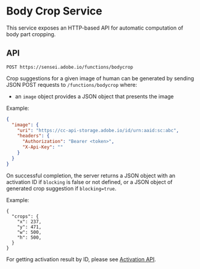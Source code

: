 # Body Crop Service

This service exposes an HTTP-based API for automatic computation of body part cropping.


## API

`POST https://sensei.adobe.io/functions/bodycrop`

Crop suggestions for a given image of human can be generated by sending JSON POST requests to `/functions/bodycrop` where:

* an `image` object provides a JSON object that presents the image

Example:

```json
{
  "image": {
    "uri": "https://cc-api-storage.adobe.io/id/urn:aaid:sc:abc",
    "headers": {
      "Authorization": "Bearer <token>",
      "X-Api-Key": ""
    }
  }
}
```

On successful completion, the server returns a JSON object with an activation ID if `blocking` is false or not defined, or a JSON object of generated crop suggestion if `blocking=true`.

Example:

```
{
  "crops": {
    "x": 237,
    "y": 471,
    "w": 500,
    "h": 500,
  }
}
```

For getting activation result by ID, please see [Activation API](activation.md).
